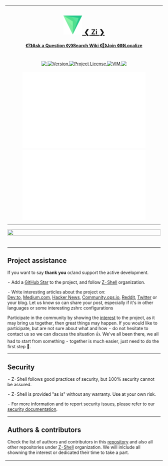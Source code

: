 <!-- markdownlint-disable MD041 -->
<table>
  <tr align="justify" margin-left="auto" margin-right="auto">
    <td>
      <h2 align="center">
        <p>
          <a href="https://github.com/z-shell/zi">
            <img src="https://raw.githubusercontent.com/z-shell/zi/main/docs/images/logo.svg" width="60" height="60" alt="Logo" />
          ❮ Zi ❯</a>
        </p>
      </h2>
    <h4>
    <p align="center">
      <a href="https://discussions.zshell.dev/">《❔》Ask a Question </a>
      <a href="https://wiki.zshell.dev/search/">《💡》Search Wiki </a>
      <a href="https://github.com/z-shell/community/issues/new?assignees=&labels=%F0%9F%91%A5+member&template=membership.yml&title=team%3A+">《💜》Join </a>
      <a href="https://translate.zshell.dev/">《🌐》Localize </a>
    </p>
  </h4>
</tr>
<tr align="justify" margin-left="auto" margin-right="auto">
  <td align="center">
    <p align="center">
      <a title="Crowdin" target="_self" href="https://translate.zshell.dev/">
        <img align="center" src="https://badges.crowdin.net/e/f108c12713ee8526ac878d5671ad6e29/localized.svg" />
      </a>
      <a title="Releases" target="_self" href="https://github.com/z-shell/wiki/releases">
        <img align="center" src="https://img.shields.io/github/tag/z-shell/wiki.svg" alt="Version" />
      </a>
      <a title="License GPL-3.0" target="_self" href="https://www.gnu.org/licenses/gpl-3.0">
        <img align="center" src="https://img.shields.io/badge/License-GPL%20v3-blue.svg" alt="Project License" />
      </a>
      <a title="VIM" target="_self" href="https://github.com/z-shell/zi-vim-syntax">
        <img align="center" src="https://img.shields.io/badge/--019733?logo=vim" alt="VIM" />
      </a>
      <a title="wiki" target="_self" href="https://open.vscode.dev/z-shell/wiki">
        <img align="center" src="https://img.shields.io/badge/--007ACC?logo=visual%20studio%20code&logoColor=ffffff alt="Visual Studio Code" />
      </a>
    </p>
  </td>
</tr>
<tr>
  <td align="center">
  <img
    align="center" style="width:80%;height:auto"
    src="https://raw.githubusercontent.com/z-shell/.github/main/metrics/plugin/followup/wiki_followup.svg"
  />
  <img
    align="center" style="width:80%;height:auto"
    src="https://raw.githubusercontent.com/z-shell/.github/main/metrics/plugin/metrics.svg"
  />
  </td>
</tr>
<tr>
<td align="center">
<a title="Zi Wiki" target="_self" href="https://github.com/z-shell/wiki">
  <img
    align="center" style="width:80%;height:auto"
    src="https://raw.githubusercontent.com/z-shell/.github/main/metrics/plugin/pagespeed/detailed.svg"
  /><hr />
</a>
<p align="center"><a href="https://asciinema.org/a/459358" target="_blank"><img align="center" style="width:100%;height:100%" src="https://asciinema.org/a/459358.svg" /></a><p>
  </td>
</tr>
<tr><td align="left">
  <hr />
<h2 align="left">Project assistance</h2>
<p> If you want to say <b>thank you</b> or/and support the active development.</p>
<p> - Add a <a href="https://github.com/z-shell/zi">GitHub Star</a> to the project, and follow <a href="https://github.com/z-shell">Z-Shell</a> organization. </p>
<p> - Write interesting articles about the project on: <br />
  <a href="https://dev.to/">Dev.to</a>, <a href="https://medium.com/">Medium.com</a>, <a href="https://news.ycombinator.com/news">Hacker News</a>, <a href="https://community.ops.io/zsh">Community.ops.io</a>, <a href="https://www.reddit.com/r/zsh/">Reddit</a>, <a href="https://twitter.com/zshell_zi">Twitter</a> or your blog. Let us know so can share your post, especially if it's in other languages or some interesting zshrc configurations </p>
<p> Participate in the community by showing the <a href="https://github.com/z-shell/community/issues/new?assignees=&labels=%F0%9F%91%A5+member&template=membership.yml&title=team%3A+">interest</a> to the project, as it may bring us together, then great things may happen. If you would like to participate, but are not sure about what and how - do not hesitate to contact us so we can discuss the situation 👍. We've all been there, we all had to start from something - together is much easier, just need to do the first step 🚀. </p>
<hr />
<h2 align="left">Security</h2>
<p> - Z-Shell follows good practices of security, but 100% security cannot be assured.</p>
<p> - Z-Shell is provided <bold>"as is"</bold> without any <bold>warranty</bold>. Use at your own risk. </p>
<p> - For more information and to report security issues, please refer to our <a href="https://github.com/z-shell/.github/security">security documentation</a>.</p>
<hr />
<h2 align="left">Authors & contributors</h2>
<p> Check the list of authors and contributors in this <a href="https://github.com/z-shell/zi/contributors">repository</a> and also all other repositories under <a href="https://github.com/z-shell">Z-Shell</a> organization. We will inlclude all showning the interest or dedicated their time to take a part.
</p>
</td>
</tr>
<!-- 
<tr>
  <td align="center">
  <h2 align="left">Credits</h2>
  <a href="https://trunk.io" rel="nofollow">
    <img
      style="width: 140; height: 40px"
      src="https://storage.googleapis.com/digital-space/img/brand/trunk/trunk-white.svg"
      alt="Trunk"
    />
  </a>
  <a
    href="https://crowdin.com/?utm_source=badge&utm_medium=referral&utm_campaign=badge-add-on"
    rel="nofollow"
  >
    <img
      style="width: 140px; height: 40px"
      src="https://storage.googleapis.com/digital-space/img/brand/crowdin/localization-at-dark-rounded%402x.png"
      alt="Crowdin | Agile localization for tech companies"
    />
  </a>
  <a
    href="https://www.digitalocean.com/?refcode=090bdb63f800&utm_campaign=Referral_Invite&utm_medium=Referral_Program&utm_source=badge"
    rel="nofollow"
  >
    <img
      style="width: 140px; height: 40px"
      src="https://web-platforms.sfo2.digitaloceanspaces.com/WWW/Badge%203.svg"
      alt="DigitalOcean Referral Badge"
    />
  </a>
  <a href="https://cloudflare.com" rel="nofollow">
    <img
      style="width: 140px; height: 40px"
      src="https://storage.googleapis.com/digital-space/img/brand/cloudflare/cf-logo-v-rgb.png"
      alt="Cloudflare"
    />
    </a>
  </td></tr>
  -->
  </table>
